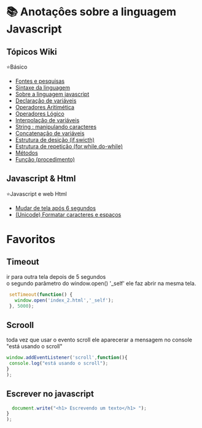 # 📚 Anotaçôes sobre a linguagem Javascript
 
 ## Tópicos Wiki
 :star:Básico
 * [Fontes e pesquisas](https://github.com/leandroluizpereira/javascript/wiki)
 * [Sintaxe da linguagem](https://github.com/leandroluizpereira/Javascript/wiki/1.1-Sintaxe-da-linguagem)
 * [Sobre a linguagem javascript](https://github.com/leandroluizpereira/Javascript/wiki/1----Historia)
 * [Declaraçâo de variáveis](https://github.com/leandroluizpereira/Javascript/wiki/2-Declara%C3%A7%C3%A2o-de-vari%C3%A1veis)
 * [Operadores Aritimética](https://github.com/leandroluizpereira/Javascript/wiki/3-Operadores-Aritm%C3%A9tica)
 * [Operadores Lógico](https://github.com/leandroluizpereira/Javascript/wiki/4-Operadores-L%C3%B3gicos)
 * [Interpolaçâo de variáveis](https://github.com/leandroluizpereira/Javascript/wiki/5--Interpola%C3%A7%C3%A2o-de-vari%C3%A1veis)
 * [String : manipulando caracteres ](https://github.com/leandroluizpereira/Javascript/wiki/6.1-String)
 * [Concatenaçâo de variáveis](https://github.com/leandroluizpereira/Javascript/wiki/6-Concatena%C3%A7%C3%A3o-de-vari%C3%A1veis)
 * [Estrutura de desição (if,swicth)](https://github.com/leandroluizpereira/Javascript/wiki/9.1-Estrutura-de-Desi%C3%A7%C3%A2o-(if,-switch))
 * [Estrutura de repetiçâo (for,while,do-while)](https://github.com/leandroluizpereira/Javascript/wiki/9-Estrutura-de-repeti%C3%A7%C3%A2o-(for,while,do-while))
 * [Métodos](https://github.com/leandroluizpereira/Javascript/wiki/=-10--M%C3%A9todos)
 * [Função (procedimento)](https://github.com/leandroluizpereira/Javascript/wiki/7-Fun%C3%A7%C3%A3o-bloco-de-c%C3%B3digo)
 
 
## Javascript & Html
  :star:Javascript e web Html
   * [Mudar de tela após 6 segundos](https://github.com/leandroluizpereira/Javascript/wiki/a---1-mudar-de-tela)
   * [(Unicode) Formatar caracteres e espaços ](https://github.com/leandroluizpereira/Javascript/wiki/a-2-Fomatar-caracteres-e-espa%C3%A7o-com-Unicode-e-escape)

 
 <div id="sobre">
 
 
  <div id="timeout">
 
 # Favoritos
 
 ## Timeout 
 
 ir para outra tela depois de 5 segundos <br> o segundo parâmetro do window.open() '_self' ele faz abrir na mesma tela.
 
 ```javascript
  setTimeout(function() {
    window.open('index_2.html','_self');
  }, 5000);
 ```
 <div id="scroll">
 
## Scrooll

toda vez que usar o evento scroll ele aparecerar a mensagem no console "está usando o scroll"
 ```javascript
window.addEventListener('scroll',function(){  
  console.log("está usando o scroll");
}
);
 ```
 
## Escrever no javascript

 ```javascript
   document.write("<h1> Escrevendo um texto</h1> ");
}
);
 ```
